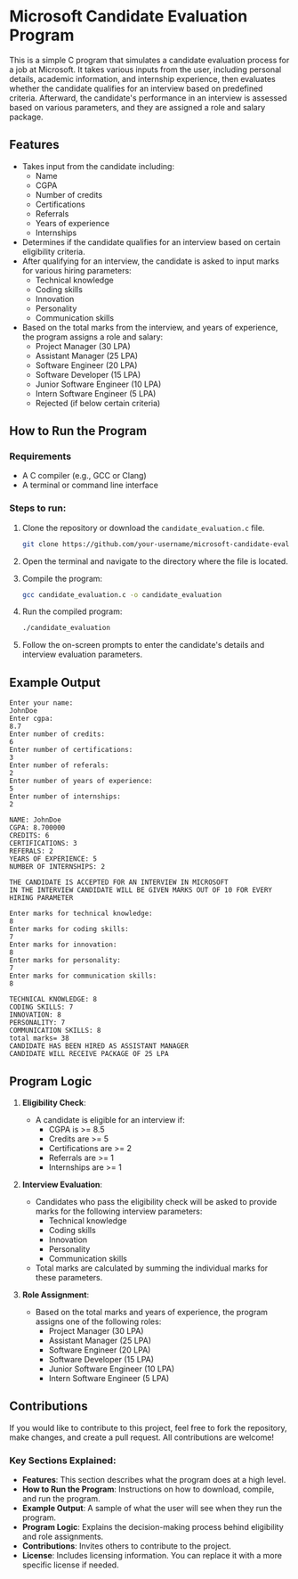 # Microsoft Candidate Evaluation Program

This is a simple C program that simulates a candidate evaluation process for a job at Microsoft. It takes various inputs from the user, including personal details, academic information, and internship experience, then evaluates whether the candidate qualifies for an interview based on predefined criteria. Afterward, the candidate's performance in an interview is assessed based on various parameters, and they are assigned a role and salary package.

## Features

- Takes input from the candidate including:
  - Name
  - CGPA
  - Number of credits
  - Certifications
  - Referrals
  - Years of experience
  - Internships
- Determines if the candidate qualifies for an interview based on certain eligibility criteria.
- After qualifying for an interview, the candidate is asked to input marks for various hiring parameters:
  - Technical knowledge
  - Coding skills
  - Innovation
  - Personality
  - Communication skills
- Based on the total marks from the interview, and years of experience, the program assigns a role and salary:
  - Project Manager (30 LPA)
  - Assistant Manager (25 LPA)
  - Software Engineer (20 LPA)
  - Software Developer (15 LPA)
  - Junior Software Engineer (10 LPA)
  - Intern Software Engineer (5 LPA)
  - Rejected (if below certain criteria)

## How to Run the Program

### Requirements
- A C compiler (e.g., GCC or Clang)
- A terminal or command line interface

### Steps to run:
1. Clone the repository or download the `candidate_evaluation.c` file.
   
   ```bash
   git clone https://github.com/your-username/microsoft-candidate-evaluation.git
   ```

2. Open the terminal and navigate to the directory where the file is located.

3. Compile the program:

   ```bash
   gcc candidate_evaluation.c -o candidate_evaluation
   ```

4. Run the compiled program:

   ```bash
   ./candidate_evaluation
   ```

5. Follow the on-screen prompts to enter the candidate's details and interview evaluation parameters.

## Example Output

```
Enter your name: 
JohnDoe
Enter cgpa: 
8.7
Enter number of credits: 
6
Enter number of certifications: 
3
Enter number of referals: 
2
Enter number of years of experience: 
5
Enter number of internships: 
2

NAME: JohnDoe 
CGPA: 8.700000 
CREDITS: 6 
CERTIFICATIONS: 3 
REFERALS: 2 
YEARS OF EXPERIENCE: 5 
NUMBER OF INTERNSHIPS: 2 

THE CANDIDATE IS ACCEPTED FOR AN INTERVIEW IN MICROSOFT
IN THE INTERVIEW CANDIDATE WILL BE GIVEN MARKS OUT OF 10 FOR EVERY HIRING PARAMETER

Enter marks for technical knowledge: 
8
Enter marks for coding skills: 
7
Enter marks for innovation: 
8
Enter marks for personality: 
7
Enter marks for communication skills: 
8

TECHNICAL KNOWLEDGE: 8 
CODING SKILLS: 7 
INNOVATION: 8 
PERSONALITY: 7 
COMMUNICATION SKILLS: 8 
total marks= 38 
CANDIDATE HAS BEEN HIRED AS ASSISTANT MANAGER
CANDIDATE WILL RECEIVE PACKAGE OF 25 LPA
```

## Program Logic

1. **Eligibility Check**: 
   - A candidate is eligible for an interview if:
     - CGPA is >= 8.5
     - Credits are >= 5
     - Certifications are >= 2
     - Referrals are >= 1
     - Internships are >= 1

2. **Interview Evaluation**: 
   - Candidates who pass the eligibility check will be asked to provide marks for the following interview parameters:
     - Technical knowledge
     - Coding skills
     - Innovation
     - Personality
     - Communication skills
   - Total marks are calculated by summing the individual marks for these parameters.

3. **Role Assignment**:
   - Based on the total marks and years of experience, the program assigns one of the following roles:
     - Project Manager (30 LPA)
     - Assistant Manager (25 LPA)
     - Software Engineer (20 LPA)
     - Software Developer (15 LPA)
     - Junior Software Engineer (10 LPA)
     - Intern Software Engineer (5 LPA)

## Contributions

If you would like to contribute to this project, feel free to fork the repository, make changes, and create a pull request. All contributions are welcome!


### Key Sections Explained:
- **Features**: This section describes what the program does at a high level.
- **How to Run the Program**: Instructions on how to download, compile, and run the program.
- **Example Output**: A sample of what the user will see when they run the program.
- **Program Logic**: Explains the decision-making process behind eligibility and role assignments.
- **Contributions**: Invites others to contribute to the project.
- **License**: Includes licensing information. You can replace it with a more specific license if needed.


